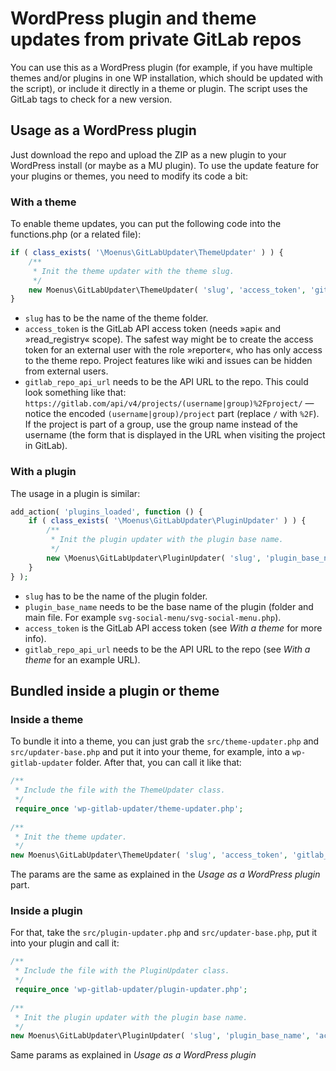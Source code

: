 # WordPress plugin and theme updates from private GitLab repos

You can use this as a WordPress plugin (for example, if you have 
multiple themes and/or plugins in one WP installation, which 
should be updated with the script), or include it directly in a theme or plugin.
The script uses the GitLab tags to check for a new version.

## Usage as a WordPress plugin

Just download the repo and upload the ZIP as a new plugin to 
your WordPress install (or maybe as a MU plugin). To use the 
update feature for your plugins or themes, you need to modify its code a bit:

### With a theme

To enable theme updates, you can put the following code into 
the functions.php (or a related file):
```php
if ( class_exists( '\Moenus\GitLabUpdater\ThemeUpdater' ) ) {
    /**
     * Init the theme updater with the theme slug.
     */
    new Moenus\GitLabUpdater\ThemeUpdater( 'slug', 'access_token', 'gitlab_repo_api_url' );
}
```
* `slug` has to be the name of the theme folder.
* `access_token` is the GitLab API access token 
(needs »api« and »read_registry« scope). The safest way 
might be to create the access token for an external user with 
the role »reporter«, who has only access to the theme repo. 
Project features like wiki and issues can be hidden from external users.
* `gitlab_repo_api_url` needs to be the API URL to the repo. 
This could look something like that: `https://gitlab.com/api/v4/projects/(username|group)%2Fproject/` 
— notice the encoded `(username|group)/project` part (replace `/` with `%2F`). If the project is part
of a group, use the group name instead of the username (the form that is displayed
in the URL when visiting the project in GitLab).

### With a plugin

The usage in a plugin is similar:

```php
add_action( 'plugins_loaded', function () {
	if ( class_exists( '\Moenus\GitLabUpdater\PluginUpdater' ) ) {
        /**
         * Init the plugin updater with the plugin base name.
         */
        new \Moenus\GitLabUpdater\PluginUpdater( 'slug', 'plugin_base_name', 'access_token', 'gitlab_repo_api_url' );
    }
} );
```
* `slug` has to be the name of the plugin folder.
* `plugin_base_name` needs to be the base name of the plugin 
(folder and main file. For example `svg-social-menu/svg-social-menu.php`).
* `access_token` is the GitLab API access token (see _With a theme_ for more info).
* `gitlab_repo_api_url` needs to be the API URL to the repo (see _With a theme_ for an example URL).

## Bundled inside a plugin or theme

### Inside a theme

To bundle it into a theme, you can just grab the `src/theme-updater.php` 
and `src/updater-base.php` and put it into your theme, for example, 
into a `wp-gitlab-updater` folder. After that, you can call it like that:

```php
/**
 * Include the file with the ThemeUpdater class.
 */
 require_once 'wp-gitlab-updater/theme-updater.php';
  
/**
 * Init the theme updater.
 */
new Moenus\GitLabUpdater\ThemeUpdater( 'slug', 'access_token', 'gitlab_repo_api_url' );
```

The params are the same as explained in the _Usage as a WordPress plugin_ part. 

### Inside a plugin

For that, take the `src/plugin-updater.php` and `src/updater-base.php`, 
put it into your plugin and call it:

```php
/**
 * Include the file with the PluginUpdater class.
 */
 require_once 'wp-gitlab-updater/plugin-updater.php';
  
/**
 * Init the plugin updater with the plugin base name.
 */
new Moenus\GitLabUpdater\PluginUpdater( 'slug', 'plugin_base_name', 'access_token', 'gitlab_repo_api_url' );
```

Same params as explained in _Usage as a WordPress plugin_
